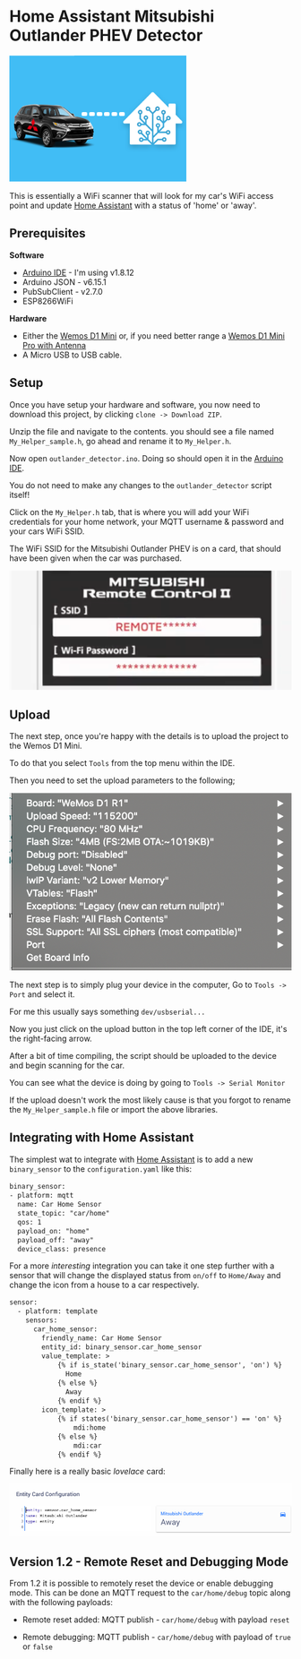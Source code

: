 # Home Assistant Mitsubishi Outlander PHEV Detector

![Home Assistant - Mitsubishi Outlander PHEV](files/mitsubishi-home-assistant.png#center)

This is essentially a WiFi scanner that will look for my car's WiFi access point and update [Home Assistant](https://home-assistant.io) with a status of 'home' or 'away'.

## Prerequisites ##

**Software**
* [Arduino IDE](https://www.arduino.cc/en/main/software) - I'm using v1.8.12
* Arduino JSON - v6.15.1
* PubSubClient - v2.7.0
* ESP8266WiFi

**Hardware**

* Either the [Wemos D1 Mini](https://docs.wemos.cc/en/latest/d1/d1_mini.html) or, if you need better range a [Wemos D1 Mini Pro with Antenna](https://escapequotes.net/esp8266-d1-mini-pro-extenal-antenna/)
* A Micro USB to USB cable.

## Setup ##

Once you have setup your hardware and software, you now need to download this project, by clicking `clone -> Download ZIP`.

Unzip the file and navigate to the contents. you should see a file named `My_Helper_sample.h`, go ahead and rename it to `My_Helper.h`.

Now open `outlander_detector.ino`. Doing so should open it in the [Arduino IDE](https://www.arduino.cc/en/main/software).

You do not need to make any changes to the `outlander_detector` script itself!

Click on the `My_Helper.h` tab, that is where you will add your WiFi credentials for your home network, your MQTT username & password and your cars WiFi SSID.

The WiFi SSID for the Mitsubishi Outlander PHEV is on a card, that should have been given when the car was purchased.

![Mitsubishi Outlander PHEV WiFi Card](files/outlander_wifi_card.png)

## Upload ##

The next step, once you're happy with the details is to upload the project to the Wemos D1 Mini.

To do that you select `Tools` from the top menu within the IDE.

Then you need to set the upload parameters to the following;

![Arduino IDE Upload settings](files/upload_settings.png)

The next step is to simply plug your device in the computer, Go to `Tools -> Port` and select it.

For me this usually says something `dev/usbserial...`

Now you just click on the upload button in the top left corner of the IDE, it's the right-facing arrow.

After a bit of time compiling, the script should be uploaded to the device and begin scanning for the car.

You can see what the device is doing by going to `Tools -> Serial Monitor`

If the upload doesn't work the most likely cause is that you forgot to rename the `My_Helper_sample.h` file or import the above libraries.

## Integrating with Home Assistant ##

The simplest wat to integrate with [Home Assistant](https://home-assistant.io) is to add a new `binary_sensor` to the `configuration.yaml` like this:

    binary_sensor:
    - platform: mqtt
      name: Car Home Sensor
      state_topic: "car/home"
      qos: 1
      payload_on: "home"
      payload_off: "away"
      device_class: presence

For a more _interesting_ integration you can take it one step further with a sensor that will change the displayed status from `on/off` to `Home/Away` and change the icon from a house to a car respectively.

    sensor:
      - platform: template
        sensors:
          car_home_sensor:
            friendly_name: Car Home Sensor
            entity_id: binary_sensor.car_home_sensor
            value_template: >
                {% if is_state('binary_sensor.car_home_sensor', 'on') %}
                  Home
                {% else %}
                  Away
                {% endif %}
            icon_template: >
                {% if states('binary_sensor.car_home_sensor') == 'on' %}
                    mdi:home
                {% else %}
                    mdi:car
                {% endif %}

Finally here is a really basic _lovelace_ card:

![Lovelace Entity Card](files/home_assistant_entity_card_config.png)

## Version 1.2 - Remote Reset and Debugging Mode ##

From 1.2 it is possible to remotely reset the device or enable debugging mode. This can be done an MQTT request to the `car/home/debug` topic along with the following payloads:

* Remote reset added:
  MQTT publish - `car/home/debug` with payload `reset`

* Remote debugging:
  MQTT publish - `car/home/debug` with payload of `true` or `false`
